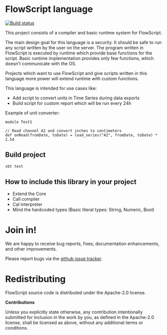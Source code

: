 # FlowScript language

[![Build status](https://travis-ci.org/carldata/flow-script.svg?branch=master)](https://travis-ci.org/carldata/flow-script)

This project consists of a compiler and basic runtime system for FlowScript.

The main design goal for this language is a security. It should be safe to run any script written by the user 
on the server. 
The program written in FlowScript is executed by runtime which provide base functions for the script. 
Basic runtime implementation provides only few functions, which doesn't communicate with the OS.

Projects which want to use FlowScript and give scripts written in this language more power will extend runtime
with custom functions.

This language is intended for use cases like:

 * Add script to convert units in Time Series during data exports
 * Build script for custom report which will be run every 24h


Example of unit converter:

```flowscript
module Test1

// Read channel A2 and convert inches to centimeters
def onRead(fromDate, toDate) = load_series("A2", fromDate, toDate) * 2.54 
```
 
## Build project
 
 ```bash
 sbt test
 ```


## How to include this library in your project

  * Extend the Core
  * Call compiler
  * Cal interpreter
  * Mind the hardcoded types (Basic literal types: String, Numeric, Bool)


# Join in!

We are happy to receive bug reports, fixes, documentation enhancements,
and other improvements.

Please report bugs via the
[github issue tracker](http://github.com/carldata/flow-script/issues).



# Redistributing

FlowScript source code is distributed under the Apache-2.0 license.

**Contributions**

Unless you explicitly state otherwise, any contribution intentionally submitted
for inclusion in the work by you, as defined in the Apache-2.0 license, shall be
licensed as above, without any additional terms or conditions.
